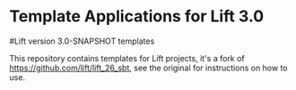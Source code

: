 
Template Applications for Lift 3.0
=======
#Lift version 3.0-SNAPSHOT templates

This repository contains templates for Lift projects, it's a fork of
https://github.com/lift/lift_26_sbt, see the original for instructions on how to use.